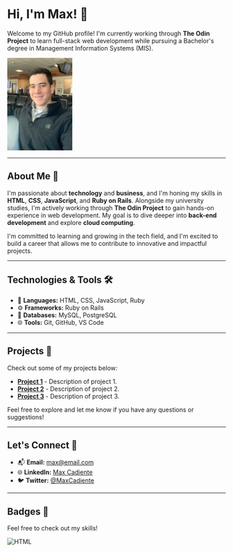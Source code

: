 # Hi, I'm Max! 👋

Welcome to my GitHub profile! I'm currently working through **The Odin Project** to learn full-stack web development while pursuing a Bachelor's degree in Management Information Systems (MIS).

<img src="https://github.com/MaxCadiente/MaxCadiente/raw/main/IMG_0164.JPG" width="150"/>

---

## About Me 🚀

I'm passionate about **technology** and **business**, and I'm honing my skills in **HTML**, **CSS**, **JavaScript**, and **Ruby on Rails**. Alongside my university studies, I'm actively working through **The Odin Project** to gain hands-on experience in web development. My goal is to dive deeper into **back-end development** and explore **cloud computing**.

I'm committed to learning and growing in the tech field, and I'm excited to build a career that allows me to contribute to innovative and impactful projects.

---

## Technologies & Tools 🛠️

- 🔧 **Languages:** HTML, CSS, JavaScript, Ruby
- ⚙️ **Frameworks:** Ruby on Rails
- 💾 **Databases:** MySQL, PostgreSQL
- 🌐 **Tools:** Git, GitHub, VS Code

---

## Projects 📂

Check out some of my projects below:

- **[Project 1](https://github.com/MaxCadiente/project1)** - Description of project 1.
- **[Project 2](https://github.com/MaxCadiente/project2)** - Description of project 2.
- **[Project 3](https://github.com/MaxCadiente/project3)** - Description of project 3.

Feel free to explore and let me know if you have any questions or suggestions! 

---

## Let's Connect 🔗

- 📬 **Email:** [max@email.com](mailto:max@email.com)
- 🌐 **LinkedIn:** [Max Cadiente](https://www.linkedin.com/in/maxcadiente)
- 🐦 **Twitter:** [@MaxCadiente](https://twitter.com/MaxCadiente)

---

## Badges 🎉

Feel free to check out my skills!

![HTML](https://img.shields.io/badge/HTML-5-orange)
